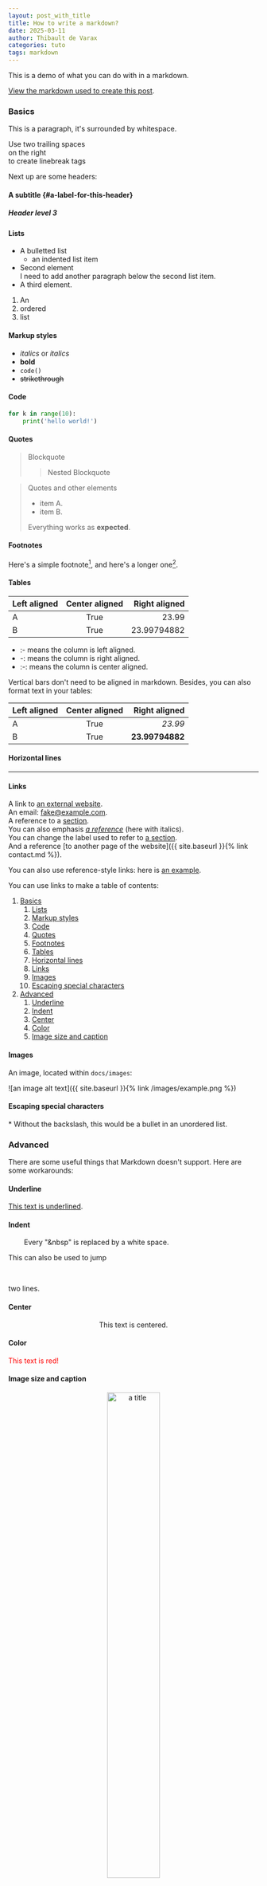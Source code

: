```yaml
---
layout: post_with_title
title: How to write a markdown?
date: 2025-03-11
author: Thibault de Varax
categories: tuto
tags: markdown
---
```

This is a demo of what you can do with in a markdown. 

[View the markdown used to create this post](https://github.com/reseau-iabm/reseau-iabm.github.io/blob/main/docs/_posts/2025-03-11-markdown.md).

### Basics

This is a paragraph, it's surrounded by whitespace. 

Use two trailing spaces  
on the right  
to create linebreak tags

Next up are some headers:

#### A subtitle {#a-label-for-this-header}

##### Header level 3

#### Lists

* A bulletted list
  - an indented list item
* Second element  
    I need to add another paragraph below the second list item.
* A third element.

1. An
2. ordered
3. list

#### Markup styles

- *italics* or _italics_
- **bold**
- `code()`
- ~~strikethrough~~

#### Code

```python
for k in range(10):
    print('hello world!')
```

#### Quotes

> Blockquote
>> Nested Blockquote

> Quotes and other elements
>
> - item A.
> - item B.
>
>  Everything works as **expected**.

#### Footnotes

Here's a simple footnote[^1], and here's a longer one[^bignote].

[^1]: This is the first footnote.

[^bignote]: Here's one with multiple paragraphs and code.

    Indent paragraphs to include them in the footnote.

    Add as many paragraphs as you like.

#### Tables

| Left aligned | Center aligned | Right aligned |
| :----------- | :------------: | ------------: |
| A            | True           | 23.99         |
| B            | True           | 23.99794882   |

* :- means the column is left aligned.
* -: means the column is right aligned.
* :-: means the column is center aligned.

Vertical bars don't need to be aligned in markdown.
Besides, you can also format text in your tables:

| Left aligned | Center aligned | Right aligned |
| :- | :-: | -: |
| A | True | *23.99* |
| B | True | **23.99794882** |

#### Horizontal lines
 
*****

#### Links

A link to [an external website](https://iabm2025.sciencesconf.org/).  
An email: <fake@example.com>.  
A reference to a [section](#basics).  
You can also emphasis *[a reference](#header-level-3)* (here with italics).  
You can change the label used to refer to [a section](#a-label-for-this-header).  
And a reference [to another page of the website]({{ site.baseurl }}{% link contact.md %}).  

You can also use reference-style links: here is [an example][a label].

[a label]: https://www.markdownguide.org/basic-syntax/#reference-style-links

You can use links to make a table of contents:

1. [Basics](#basics)
    1. [Lists](#lists)
    1. [Markup styles](#markup-styles)
    1. [Code](#code)
    1. [Quotes](#quotes)
    1. [Footnotes](#footnotes)
    1. [Tables](#tables)
    1. [Horizontal lines](#horizontal-lines)
    1. [Links](#links)
    1. [Images](#images)
    1. [Escaping special characters](#escaping-special-characters)
2. [Advanced](#advanced)
    1. [Underline](#underline)
    1. [Indent](#indent)
    1. [Center](#center)
    1. [Color](#color)
    1. [Image size and caption](#image-size-and-caption)

#### Images

An image, located within `docs/images`:

![an image alt text]({{ site.baseurl }}{% link /images/example.png %})

#### Escaping special characters

\* Without the backslash, this would be a bullet in an unordered list.

### Advanced

There are some useful things that Markdown doesn't support. Here are some workarounds:

#### Underline

<ins>This text is underlined</ins>.

#### Indent

&nbsp;&nbsp;&nbsp;&nbsp;&nbsp;&nbsp;&nbsp;&nbsp;Every "&nbsp" is replaced by a white space.

This can also be used to jump

&nbsp;

two lines.

#### Center

<center>This text is centered.</center>

#### Color

<font color="red">This text is red!</font>

#### Image size and caption

<center>
    <figure>
        <img src="/images/example.png" width="50%" height="50%" alt="a title">
        <figcaption>a caption</figcaption>
    </figure>
</center>

****
